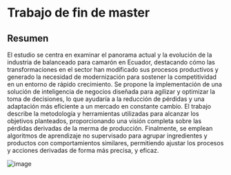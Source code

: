 # Trabajo de fin de master

## Resumen

El estudio se centra en examinar el panorama actual y la evolución de la industria de balanceado para camarón en Ecuador, destacando cómo las transformaciones en el sector han modificado sus procesos productivos y generado la necesidad de modernización para sostener la competitividad en un entorno de rápido crecimiento. 
Se propone la implementación de una solución de inteligencia de negocios diseñada para agilizar y optimizar la toma de decisiones, lo que ayudaría a la reducción de pérdidas y una adaptación más eficiente a un mercado en constante cambio.
El trabajo describe la metodología y herramientas utilizadas para alcanzar los objetivos planteados, proporcionando una visión completa sobre las pérdidas derivadas de la merma de producción. 
Finalmente, se emplean algoritmos de aprendizaje no supervisado para agrupar ingredientes y productos con comportamientos similares, permitiendo ajustar los procesos y acciones derivadas de forma más precisa, y eficaz.

![image](https://github.com/user-attachments/assets/bf1cec18-7a90-46de-8f42-88aae967dcb5)
